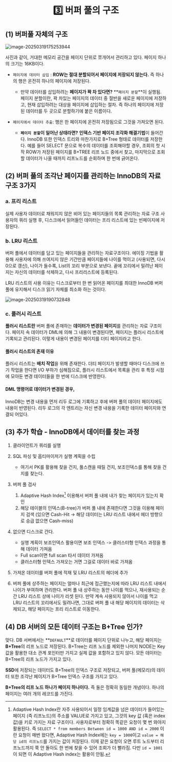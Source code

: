 <h1 align='center'>3️⃣ 버퍼 풀의 구조</h1>

## (1) 버퍼풀 자체의 구조

![image-20250319175253944](../../../../../../Documents/GitHub/dalcheonroadhead-github-blog/dalcheonroadhead.github.io/images/4.2.7.2_버퍼_풀의_구조/image-20250319175253944.png)

사진과 같이, 거대한 메모리 공간을 페이지 단위로 쪼개어서 관리하고 있다. 페이지 하나의 크기는 16KB이다. 

- `페이지에 데이터 삽입` : **ROW는 절대 분할되어서 페이지에 저장되지 않는다.** 즉 하나의 행은 온전히 하나의 페이지에 저장된다.
  - 만약 데이터를 삽입하려는 **페이지가 꽉 차 있다면?**
    **`페이지 분할`**이 실행됨. 페이지 분할이란, 꽉 차있는 페이지의 데이터 중 절반을 새로운 페이지에 저장하고, 현재 삽입하려는 대상을 페이지에 삽입하는 절차. 즉 하나의 페이지에 저장된 데이터를 두 곳으로 분할하기에 붙은 이름이다.

- `페이지에서 데이터 추출`: 행은 한 페이지에 온전히 저장됨으로 그것을 가져오면 된다. 
  - **`페이지 분할`이 일어난 상태라면?**
    **인덱스 기반 페이지 조각화 해결기법**이 들어간다. InnoDB 또한 인덱스 트리와 마찬가지로 B+Tree 형태로 데이터를 저장한다. 예를 들어 SELECT 문으로 복수의 데이터를 조회해야할 경우, 조회의 첫 시작 ROW가 저장된 페이지를 B+TREE 리프 노드 중에서 찾고, 마지막으로 조회할 데이터가 나올 때까지 리프노드를 순회하며 한 번에 긁어온다.

## (2) 버퍼 풀의 조각난 페이지를 관리하는 InnoDB의 자료 구조 3가지

### a. 프리 리스트

실제 사용자 데이터로 채워지지 않은 비어 있는 페이지들의 목록 관리하는 자료 구조
사용자의 쿼리 실행 후, 디스크에서 읽어들인 데이터는 프리 리스트에 있는 빈페이지에 저장된다.

### b. LRU 리스트

버퍼 풀에서 데이터를 담고 있는 페이지들을 관리하는 자료구조이다. 에이징 기법을 활용해 사용자에 의해 쓰여지지 않은 기간만큼 페이지들에 나이를 먹이고 (사용되면, 다시 0으로 갱신), 나이가 들수록, List의 꼬리 부분으로 보낸다. 끝에 꼬리에서 밀려난 페이지는 자신의 데이터를 삭제하고, 다시 프리리스트에 등록된다.

  LRU 리스트의 사용 이유는 디스크로부터 한 번 읽어온 페이지를 최대한 InnoDB 버퍼 풀에 유지해서 디스크 읽기 자체를 최소화 하는 것이다.  

![image-20250319190732848](../../../../../../Documents/GitHub/dalcheonroadhead-github-blog/dalcheonroadhead.github.io/images/4.2.7.2_버퍼_풀의_구조/image-20250319190732848.png)



### c. 플러시 리스트 

**플러시 리스트란** 버퍼 풀에 존재하는 **데이터가 변경된 페이지**를 관리하는 자료 구조이다.  페이지 속 데이터가 DML에 의해 그 내용이 변경된다면, 페이지는 플러시 리스트에 기록되고 관리된다. 이렇게 내용이 변경된 페이지를 더티 페이지라고 한다.

#### 플러시 리스트의 존재 이유  

플러시 리스트는 **배치 작업**을 위해 존재한다. 더티 페이지가 발생할 때마다 디스크에 쓰기 작업을 한다면 I/O 부하가 심해짐으로, 플러시 리스트에서 목록을 관리 후 특정 시점에 모아둔 변경 데이터들을 한 번에 디스크에 반영한다. 

#### DML 명령어로 데이터가 변경된 경우,

InnoDB는 변경 내용을 먼저 리두 로그에 기록하고 후에 버퍼 풀의 데이터 페이지에도 내용이 반영된다. 리두 로그의 각 엔트리는 자신 변경 내용을 기록한 데이터 페이지와 연결되 어있다. 



## (3) 추가 학습 - InnoDB에서 데이터를 찾는 과정

1. 클라이언트가 쿼리를 실행
2. SQL 파싱 및 옵티마이저가 실행 계획을 수립
   - 여기서 PK를 활용해 찾을 건지, 풀스캔을 때릴 건지, 보조인덱스를 통해 찾을 건지를 찾는다. 
3. 버퍼 풀 검사 
   1. Adaptive Hash Index[^1] 이용해서 버퍼 풀 내에 내가 찾는 페이지가 있는지 확인
   2. 해당 테이블의 인덱스(B-tree)가 버퍼 풀 내에 존재한다면 그것을 이용해 페이지 검색 
      (있으면 Cash-Hit -> 해당 데이터는 LRU 리스트 내에서 헤더 방향으로 승급 없으면 Cash-miss)

4. 없으면 디스크로 간다. 
   - 실행 계획이 보조인덱스 활용이면 보조 인덱스 -> 클러스터형 인덱스 과정을 통해 데이터 가져옴
   - Full scan이면 full scan 타서 데이터 가져옴
   - 클러스터형 인덱스 가져오는 거면 그걸로 데이터 바로 가져옴
5. 가져온 데이터를 버퍼 풀에 적재 및 LRU 리스트의 헤더에 추가
6. 버퍼 풀에 상주하는 페이지는 얼마나 최근에 접근했는지에 따라 LRU 리스트 내에서 나이가 부여하며 관리한다. 버퍼 풀 내  상주하는 동안 나이를 먹으나, 재사용되는 순간 LRU 리스트 상에 나이가 리셋 된다. 만약 계속 사용되지 않아서 나이를 먹고 LRU 리스트의 꼬리에서도 밀려나면, 그대로 버퍼 풀 내 해당 페이지의 데이터는 삭제되고, 해당 페이지는 프리 리스트로 이동한다.

## (4) DB 서버의 모든 데이터 구조는 B+Tree 인가?

맞다. DB 서버에서는 **`DEFAULT`**로 데이터를 페이지 단위로 나누고, 해당 페이지는 **B+Tree**의 리프 노드로 저장된다. B+Tree는 리프 노드를 제외한 나머지 NODE는 Key 값을 활용한 대소 관계 포인터만 가지고 실제 값을 포함하고 있지 않다. 모든 데이터는 B+Tree의 리프 노드가 가지고 있다. 

  **SSD**에 저장되는 데이터도 B+Tree의 인덱스 구조로 저장되고, 버퍼 풀(메모리)의 데이터 또한 조각난 페이지가 B+Tree 인덱스 구조를 가지고 있다.

  **B+Tree의 리프 노드 하나가 페이지 하나이다.** 즉 둘은 정확히 동일한 개념이다. 하나의 페이지는 여러 개의 레코드를 가진다.





[^1]: Adaptive Hash Index란 자주 사용되어서 일정 임계값을 넘은 데이터가 들어있는 페이지 (즉 리프노드)의 주소를 VALUE로 가지고 있고, 그것의 key 값 (혹은 index 값)을 키로 가지는 자료 구조이다. 사용자로부터 정확히 똑같은 요청이 몇 번 와야지 활용된다. 즉 `SELECT * from members Between id = 1000 AND id = 2000` 이란 요청이 매번 왔다면, Adaptive Hash Index에는 `key = 1000`이고 `value = 해당 id의 리프노드`를 가지는 값이 저장된다. 이제 같은 요청이 오면 루트 노드부터 리프노드까지 쭉 안 돌아도 한 번에 찾을 수 있어 조회가 더 빨라짐. 다만 `id = 1001`이 되면 이 Adaptive  Hash index는 활용이 안됨.